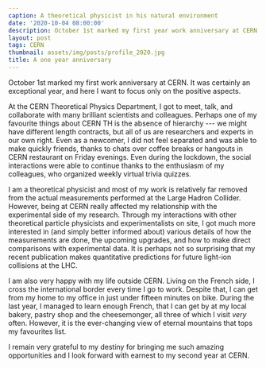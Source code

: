 ```yaml
---
caption: A theoretical physicist in his natural environment
date: '2020-10-04 08:00:00'
description: October 1st marked my first year work anniversary at CERN.
layout: post
tags: CERN
thumbnail: assets/img/posts/profile_2020.jpg
title: A one year anniversary
---
```


October 1st marked my first work anniversary at CERN. 
It was certainly an exceptional year, and here I want to focus only on the positive aspects.

At the CERN Theoretical Physics Department, I got to meet, talk, and collaborate with many brilliant scientists and colleagues. Perhaps one of my favourite things about CERN TH is the absence of hierarchy --- we might have different length contracts, but all of us are researchers and experts in our own right. Even as a newcomer, I did not feel separated and was able to make quickly friends, thanks to chats over coffee breaks or hangouts in CERN restaurant on Friday evenings. Even during the lockdown, the social interactions were able to continue thanks to
the enthusiasm of my colleagues, who organized weekly virtual trivia quizzes.

I am a theoretical physicist and most of my work is relatively far removed from the actual measurements performed at the Large Hadron Collider. However, being at CERN really affected my relationship with the experimental side of my research. Through my interactions with other theoretical particle physicists and experimentalists on site, I got much more interested in (and simply better informed about) various details of how the measurements are done, the upcoming upgrades, and how to make direct comparisons with experimental data. It is perhaps not so surprising that my recent publication makes quantitative predictions for future light-ion collisions at the LHC.

I am also very happy with my life outside CERN. Living on the French side, I cross the international border every time I go to work. Despite that, I can get from my home to my office in just under fifteen minutes on bike. During the last year, I managed to learn enough French, that I can get by at my local bakery, pastry shop and the cheesemonger, all three of which I visit *very* often. However, it is the ever-changing view of eternal mountains that tops my favourites list.

I remain very grateful to my destiny for bringing me such amazing opportunities and I look forward with earnest to my second year at CERN.
